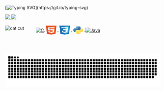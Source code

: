 
[![Typing SVG](https://readme-typing-svg.herokuapp.com/?color=f8f8f2&size=30&center=true&vCenter=true&width=1000&lines=Hello!;+My+name+is+Débora+Melo;I'm+from+Brasil-SP;I+study+Systems+Analysis+Development+at+FATEC;Be+Welcome!)](https://git.io/typing-svg)

 <div>
  <a href="https://github.com/melodebora">
  <img height="160em" src="https://github-readme-stats.vercel.app/api?username=melodebora&show_icons=true&theme=dracula&include_all_commits=true&count_private=true"/>
  <img height="160em" src="https://github-readme-stats.vercel.app/api/top-langs/?username=melodebora&layout=compact&langs_count=16&theme=dracula"/>
</div>
<div style="display: inline_block"><br>
  <img align="center" alt="C" height="30" width="40" src="https://cdn.jsdelivr.net/gh/devicons/devicon/icons/c/c-original.svg">
  <img align="center" alt="HTML" height="30" width="40" src="https://raw.githubusercontent.com/devicons/devicon/master/icons/html5/html5-original.svg">
  <img align="center" alt="CSS" height="30" width="40" src="https://raw.githubusercontent.com/devicons/devicon/master/icons/css3/css3-original.svg">
  <img align="center" alt="Python" height="30" width="40" src="https://raw.githubusercontent.com/devicons/devicon/master/icons/python/python-original.svg">
   <img align="center" alt="Java" height="30" width="40" src="https://cdn.jsdelivr.net/gh/devicons/devicon/icons/java/java-original.svg">
    <img align="left" alt="cat cut" height="90" width="100" src="https://media.tenor.com/BmS559safAoAAAAj/cat-peach.gif">
</div>

 ![Snake animation](https://github.com/ellen2121/ellen2121/blob/output/github-contribution-grid-snake.svg)


      
          

